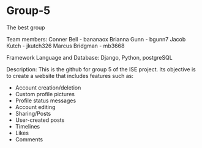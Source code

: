 # Group-5
The best group

Team members:
Conner Bell - bananaox
Brianna Gunn - bgunn7
Jacob Kutch - jkutch326
Marcus Bridgman - mb3668

Framework Language and Database:
Django, Python, postgreSQL

Description:
This is the github for group 5 of the ISE project. 
Its objective is to create a website that includes features such as: 
 - Account creation/deletion
 - Custom profile pictures
 - Profile status messages
 - Account editing
 - Sharing/Posts
 - User-created posts
 - Timelines
 - Likes
 - Comments

